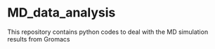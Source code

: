 # MD_data_analysis
This repository contains python codes to deal with the MD simulation results from Gromacs
